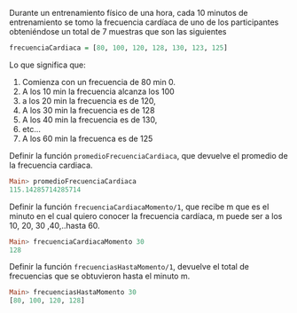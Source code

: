 Durante un entrenamiento físico de una hora, cada 10 minutos de entrenamiento se tomo 
la frecuencia cardíaca de uno de los participantes obteniéndose un total de 7 muestras que son las 
siguientes 

```haskell
frecuenciaCardiaca = [80, 100, 120, 128, 130, 123, 125] 
```

Lo que significa que: 

1. Comienza con un frecuencia de 80 min 0. 
1. A los 10 min la frecuencia alcanza los 100 
1. a los 20 min la frecuencia es de 120, 
1. A los 30 min la frecuencia es de 128 
1. A los 40 min la frecuencia es de 130, 
1. etc... 
1. A los 60 min la frecuenca es de 125 


Definir la función ```promedioFrecuenciaCardiaca```,  que devuelve el promedio de la frecuencia cardiaca.

```haskell
Main> promedioFrecuenciaCardiaca 
115.14285714285714
```

Definir la función ```frecuenciaCardiacaMomento/1```,   que recibe m que es el minuto en el cual 
quiero conocer la frecuencia cardíaca, m puede ser a los 10, 20, 30 ,40,..hasta 60.

```haskell
Main> frecuenciaCardiacaMomento 30 
128 
```

Definir la función ```frecuenciasHastaMomento/1```, devuelve el total de frecuencias que se 
obtuvieron hasta el minuto m.

```haskell
Main> frecuenciasHastaMomento 30 
[80, 100, 120, 128] 
```
